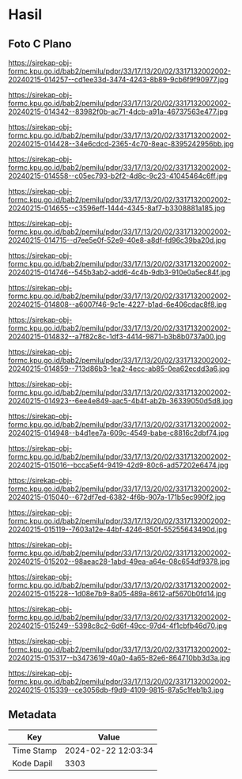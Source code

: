 # Hasil

## Foto C Plano

https://sirekap-obj-formc.kpu.go.id/bab2/pemilu/pdpr/33/17/13/20/02/3317132002002-20240215-014257--cd1ee33d-3474-4243-8b89-9cb6f9f90977.jpg

https://sirekap-obj-formc.kpu.go.id/bab2/pemilu/pdpr/33/17/13/20/02/3317132002002-20240215-014342--83982f0b-ac71-4dcb-a91a-46737563e477.jpg

https://sirekap-obj-formc.kpu.go.id/bab2/pemilu/pdpr/33/17/13/20/02/3317132002002-20240215-014428--34e6cdcd-2365-4c70-8eac-8395242956bb.jpg

https://sirekap-obj-formc.kpu.go.id/bab2/pemilu/pdpr/33/17/13/20/02/3317132002002-20240215-014558--c05ec793-b2f2-4d8c-9c23-41045464c6ff.jpg

https://sirekap-obj-formc.kpu.go.id/bab2/pemilu/pdpr/33/17/13/20/02/3317132002002-20240215-014655--c3596eff-1444-4345-8af7-b3308881a185.jpg

https://sirekap-obj-formc.kpu.go.id/bab2/pemilu/pdpr/33/17/13/20/02/3317132002002-20240215-014715--d7ee5e0f-52e9-40e8-a8df-fd96c39ba20d.jpg

https://sirekap-obj-formc.kpu.go.id/bab2/pemilu/pdpr/33/17/13/20/02/3317132002002-20240215-014746--545b3ab2-add6-4c4b-9db3-910e0a5ec84f.jpg

https://sirekap-obj-formc.kpu.go.id/bab2/pemilu/pdpr/33/17/13/20/02/3317132002002-20240215-014808--a6007f46-9c1e-4227-b1ad-6e406cdac8f8.jpg

https://sirekap-obj-formc.kpu.go.id/bab2/pemilu/pdpr/33/17/13/20/02/3317132002002-20240215-014832--a7f82c8c-1df3-4414-9871-b3b8b0737a00.jpg

https://sirekap-obj-formc.kpu.go.id/bab2/pemilu/pdpr/33/17/13/20/02/3317132002002-20240215-014859--713d86b3-1ea2-4ecc-ab85-0ea62ecdd3a6.jpg

https://sirekap-obj-formc.kpu.go.id/bab2/pemilu/pdpr/33/17/13/20/02/3317132002002-20240215-014923--6ee4e849-aac5-4b4f-ab2b-36339050d5d8.jpg

https://sirekap-obj-formc.kpu.go.id/bab2/pemilu/pdpr/33/17/13/20/02/3317132002002-20240215-014948--b4d1ee7a-609c-4549-babe-c8816c2dbf74.jpg

https://sirekap-obj-formc.kpu.go.id/bab2/pemilu/pdpr/33/17/13/20/02/3317132002002-20240215-015016--bcca5ef4-9419-42d9-80c6-ad57202e6474.jpg

https://sirekap-obj-formc.kpu.go.id/bab2/pemilu/pdpr/33/17/13/20/02/3317132002002-20240215-015040--672df7ed-6382-4f6b-907a-171b5ec990f2.jpg

https://sirekap-obj-formc.kpu.go.id/bab2/pemilu/pdpr/33/17/13/20/02/3317132002002-20240215-015119--7603a12e-44bf-4246-850f-55255643490d.jpg

https://sirekap-obj-formc.kpu.go.id/bab2/pemilu/pdpr/33/17/13/20/02/3317132002002-20240215-015202--98aeac28-1abd-49ea-a64e-08c654df9378.jpg

https://sirekap-obj-formc.kpu.go.id/bab2/pemilu/pdpr/33/17/13/20/02/3317132002002-20240215-015228--1d08e7b9-8a05-489a-8612-af5670b0fd14.jpg

https://sirekap-obj-formc.kpu.go.id/bab2/pemilu/pdpr/33/17/13/20/02/3317132002002-20240215-015249--5398c8c2-6d6f-49cc-97d4-4f1cbfb46d70.jpg

https://sirekap-obj-formc.kpu.go.id/bab2/pemilu/pdpr/33/17/13/20/02/3317132002002-20240215-015317--b3473619-40a0-4a65-82e6-864710bb3d3a.jpg

https://sirekap-obj-formc.kpu.go.id/bab2/pemilu/pdpr/33/17/13/20/02/3317132002002-20240215-015339--ce3056db-f9d9-4109-9815-87a5c1feb1b3.jpg


## Metadata

| Key        | Value               |
| ---------- | ------------------- |
| Time Stamp | 2024-02-22 12:03:34 |
| Kode Dapil | 3303                |



